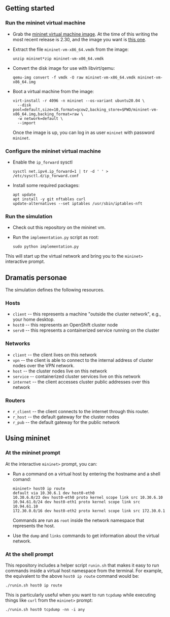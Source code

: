 ## Getting started

### Run the mininet virtual machine

- Grab the [mininet virtual machine image](http://mininet.org/download/). At the time of this writing the most recent release is 2.30, and the image you want is [this one][].

  [this one]: https://github.com/mininet/mininet/releases/download/2.3.0/mininet-2.3.0-210211-ubuntu-20.04.1-legacy-server-amd64-ovf.zip

- Extract the file `mininet-vm-x86_64.vmdk` from the image:

  ```
  unzip mininet*zip mininet-vm-x86_64.vmdk
  ```

- Convert the disk image for use with libvirt/qemu:

  ```
  qemu-img convert -f vmdk -O raw mininet-vm-x86_64.vmdk mininet-vm-x86_64.img
  ```

- Boot a virtual machine from the image:

  ```
  virt-install -r 4096 -n mininet --os-variant ubuntu20.04 \
    --disk pool=default,size=10,format=qcow2,backing_store=$PWD/mininet-vm-x86_64.img,backing_format=raw \
    -w network=default \
    --import
  ```

  Once the image is up, you can log in as user `mininet` with password `mininet`.

### Configure the mininet virtual machine

- Enable the `ip_forward` sysctl

  ```
  sysctl net.ipv4.ip_forward=1 | tr -d ' ' > /etc/sysctl.d/ip_forward.conf
  ```

- Install some required packages:

  ```
  apt update
  apt install -y git nftables curl
  update-alternatives --set iptables /usr/sbin/iptables-nft
  ```

### Run the simulation

- Check out this repository on the mininet vm.

- Run the `implementation.py` script as root:

  ```
  sudo python implementation.py
  ```

This will start up the virtual network and bring you to the `mininet>` interactive prompt.

## Dramatis personae

The simulation defines the following resources.

### Hosts

- `client` -- this represents a machine "outside the cluster network", e.g., your home desktop.
- `host0` -- this represents an OpenShift cluster node
- `serv0` -- this represents a containerized service running on the cluster

### Networks

- `client` -- the client lives on this network
- `vpn` -- the client is able to connect to the internal address of cluster nodes over the VPN network.
- `host` -- the cluster nodes live on this network
- `service` -- containerized cluster services live on this network
- `internet` -- the client accesses cluster public addresses over this network

### Routers

- `r_client` -- the client connects to the internet through this router.
- `r_host` -- the default gateway for the cluster nodes
- `r_pub` -- the default gateway for the public network

## Using mininet

### At the mininet prompt

At the interactive `mininet>` prompt, you can:

- Run a command on a virtual host by entering the hostname and a shell comand:

  ```
  mininet> host0 ip route
  default via 10.30.6.1 dev host0-eth0
  10.30.6.0/23 dev host0-eth0 proto kernel scope link src 10.30.6.10
  10.94.61.0/24 dev host0-eth1 proto kernel scope link src 10.94.61.10
  172.30.0.0/16 dev host0-eth2 proto kernel scope link src 172.30.0.1
  ```

  Commands are run as `root` inside the network namespace that represents the host.

- Use the `dump` and `links` commands to get information about the virtual network.

### At the shell prompt

This repository includes a helper script `runin.sh` that makes it easy to run commands inside a virtual host namespace from the terminal. For example, the equivalent to the above `host0 ip route` command would be:

```
./runin.sh host0 ip route
```

This is particularly useful when you want to run `tcpdump` while executing things like `curl` from the `mininet>` prompt:

```
./runin.sh host0 tcpdump -nn -i any
```
